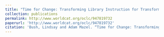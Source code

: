 ```yaml
---
title: "Time for Change: Transforming Library Instruction for Transformative Learning"
collection: publications
permalink: http://www.worldcat.org/oclc/947819732
paperurl: 'http://www.worldcat.org/oclc/947819732'
citation: 'Bush, Lindsay and Adam Mazel. “Time for Change: Transforming Library Instruction for Transformative Learning.” <i>Instructional Identities and Information Literacy, Volume 2: Transforming Our Programs, Institutions, and Profession.</i> Ed. Amanda Hess. Association of College and Research Libraries, 2023. pp. 25-36.'
---
```

